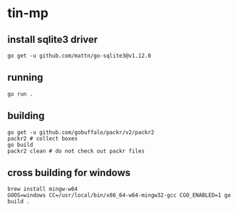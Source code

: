 # tin-mp

## install sqlite3 driver
```
go get -u github.com/mattn/go-sqlite3@v1.12.0
```

## running
```
go run .
```

## building
```
go get -u github.com/gobuffalo/packr/v2/packr2
packr2 # collect boxes
go build
packr2 clean # do not check out packr files
```

## cross building for windows
```
brew install mingw-w64
GOOS=windows CC=/usr/local/bin/x86_64-w64-mingw32-gcc CGO_ENABLED=1 go build .
```